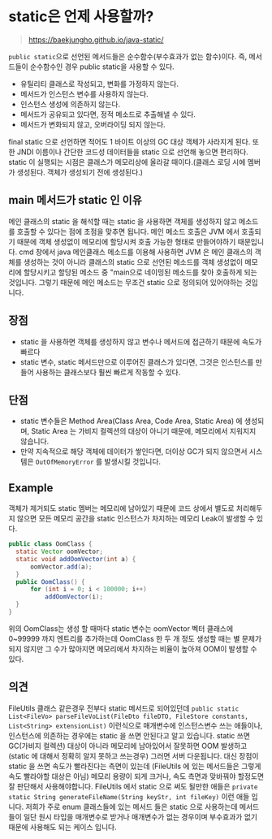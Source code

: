 # static은 언제 사용할까?

> https://baekjungho.github.io/java-static/

`public static`으로 선언된 메서드들은 순수함수(부수효과가 없는 함수)이다. 즉, 메서드들이 순수함수인 경우 public static을 사용할 수 있다.

- 유틸리티 클래스로 작성되고, 변화를 가정하지 않는다.
- 메서드가 인스턴스 변수를 사용하지 않는다.
- 인스턴스 생성에 의존하지 않는다.
- 메서드가 공유되고 있다면, 정적 메소드로 추출해낼 수 있다.
- 메서드가 변화되지 않고, 오버라이딩 되지 않는다.

final static 으로 선언하면 적어도 1 바이트 이상의 GC 대상 객체가 사라지게 된다. 또한 JNDI 이름이나 간단한 코드성 데이터들을 static 으로 선언해 놓으면 편리하다. static 이 실행되는 시점은 클래스가 메모리상에 올라갈 때이다.(클래스 로딩 시에 멤버가 생성된다. 객체가 생성되기 전에 생성된다.)

## main 메서드가 static 인 이유

메인 클래스의 static 을 해석할 때는 static 을 사용하면 객체를 생성하지 않고 메소드를 호출할 수 있다는 점에 초점을 맞추면 됩니다. 메인 메소드 호출은 JVM 에서 호출되기 때문에 객체 생성없이 메모리에 할당시켜 호출 가능한 형태로 만들어야하기 때문입니다. cmd 창에서 java 메인클래스 메소드를 이용해 사용하면 JVM 은 메인 클래스의 객체를 생성하는 것이 아니라 클래스의 static 으로 선언된 메소드를 객체 생성없이 메모리에 할당시키고 할당된 메소드 중 "main으로 네이밍된 메소드를 찾아 호출하게 되는 것입니다. 그렇기 때문에 메인 메소드는 무조건 static 으로 정의되어 있어야하는 것입니다. 

## 장점

- static 을 사용하면 객체를 생성하지 않고 변수나 메서드에 접근하기 때문에 속도가 빠르다
- static 변수, static 메서드만으로 이루어진 클래스가 있다면, 그것은 인스턴스를 만들어 사용하는 클래스보다 훨씬 빠르게 작동할 수 있다.

## 단점

- static 변수들은 Method Area(Class Area, Code Area, Static Area) 에 생성되며, Static Area 는 가비지 컬렉션의 대상이 아니기 때문에, 메모리에서
지워지지 않습니다.
- 만약 지속적으로 해당 객체에 데이터가 쌓인다면, 더이상 GC가 되지 않으면서 시스템은 `OutOfMemoryError` 를 발생시킬 것입니다.

## Example

객체가 제거되도 static 멤버는 메모리에 남아있기 때문에 코드 상에서 별도로 처리해두지 않으면 모든 메모리 공간을 static 인스턴스가 차지하는 메모리 Leak이 발생할 수 있다.

```java
public class OomClass {
  static Vector oomVector;
  static void addOomVector(int a) {
      oomVector.add(a);
  }
  public OomClass() {
      for (int i = 0; i < 100000; i++)
          addOomVector(i);
  }
}
```

위의 OomClass는 생성 할 때마다 static 변수는 oomVector 벡터 클래스에 0~99999 까지 엔트리를 추가하는데 OomClass 한 두 개 정도 생성할 때는 별 문제가 되지 않지만 그 수가 많아지면 메모리에서 차지하는 비율이 높아져 OOM이 발생할 수 있다.

## 의견

FileUtils 클래스 같은경우 전부다 static 메서드로 되어있던데  `public static List<FileVo> parseFileVoList(FileDto fileDTO, FileStore constants, List<String> extensionList)` 이런식으로 매개변수에 인스턴스변수 쓰는 애들이나, 인스턴스에  의존하는 경우에는 static 을 쓰면 안된다고 알고 있습니다. static 쓰면 GC(가비지 컬렉션) 대상이 아니라 메모리에 남아있어서 잘못하면 OOM 발생하고(static 에 대해서 정확히 알지 못하고 쓰는경우) 그러면 서버 다운됩니다. 대신 장점이 static 을 쓰면 속도가 빨라진다는 측면이 있는데 (FileUtils 에 있는 메서드들은 그렇게 속도 빨라야할 대상은 아님) 메모리 용량이 되게 크거나, 속도 측면과 맞바꿔야 할정도면 잘 판단해서 사용해야합니다. FileUtils 에서 static 으로 써도 될만한 애들은 `private static String generateFileName(String keyStr, int fileKey)` 이런 애들 입니다. 저희가 주로 enum 클래스들에 있는 메서드 들은 static 으로 사용하는데 메서드들이 일단 원시 타입을 매개변수로 받거나 매개변수가 없는 경우이며 부수효과가 없기 때문에 사용해도 되는 케이스 입니다.
